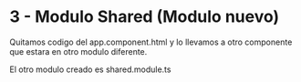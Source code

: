 # 3 -  Modulo Shared (Modulo nuevo)

Quitamos codigo del app.component.html y lo llevamos a otro componente que estara en otro modulo diferente.

El otro modulo creado es shared.module.ts


